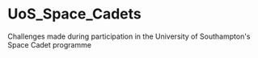 # UoS_Space_Cadets
Challenges made during participation in the University of Southampton's Space Cadet programme
